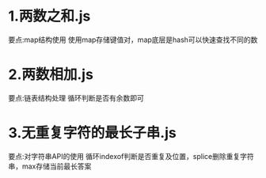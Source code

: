 # 1.两数之和.js
要点:map结构使用
使用map存储键值对，map底层是hash可以快速查找不同的数
# 2.两数相加.js
要点:链表结构处理
循环判断是否有余数即可
# 3.无重复字符的最长子串.js
要点:对字符串API的使用
循环indexof判断是否重复及位置，splice删除重复字符串，max存储当前最长答案